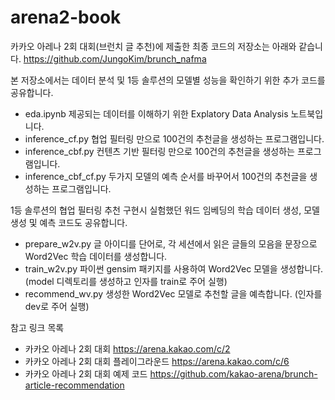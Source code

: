 # arena2-book
카카오 아레나 2회 대회(브런치 글 추천)에 제출한 최종 코드의 저장소는 아래와 같습니다.
https://github.com/JungoKim/brunch_nafma

본 저장소에서는 데이터 분석 및 1등 솔루션의 모델별 성능을 확인하기 위한 추가 코드를 공유합니다.

* eda.ipynb 제공되는 데이터를 이해하기 위한 Explatory Data Analysis 노트북입니다.
* inference_cf.py 협업 필터링 만으로 100건의 추천글을 생성하는 프로그램입니다.
* inference_cbf.py 컨텐츠 기반 필터링 만으로 100건의 추천글을 생성하는 프로그램입니다.
* inference_cbf_cf.py 두가지 모델의 예측 순서를 바꾸어서 100건의 추천글을 생성하는 프로그램입니다.

1등 솔루션의 협업 필터링 추천 구현시 실험했던 워드 임베딩의 학습 데이터 생성, 모델 생성 및 예측 코드도 공유합니다.
* prepare_w2v.py 글 아이디를 단어로, 각 세션에서 읽은 글들의 모음을 문장으로 Word2Vec 학습 데이터를 생성합니다.
* train_w2v.py 파이썬 gensim 패키지를 사용하여 Word2Vec 모델을 생성합니다. (model 디렉토리를 생성하고 인자를 train로 주어 실행) 
* recommend_wv.py 생성한 Word2Vec 모델로 추천할 글을 예측합니다. (인자를 dev로 주어 실행)

참고 링크 목록
* 카카오 아레나 2회 대회 https://arena.kakao.com/c/2
* 카카오 아레나 2회 대회 플레이그라운드 https://arena.kakao.com/c/6
* 카카오 아레나 2회 대회 예제 코드 https://github.com/kakao-arena/brunch-article-recommendation
